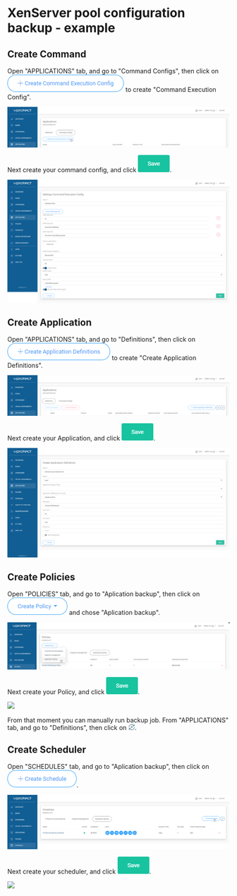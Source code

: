 # XenServer pool configuration backup - example

## Create Command

Open "APPLICATIONS" tab, and go to "Command Configs", then click on ![](../../.gitbook/assets/rhvovirt_database_backup-example_command_execution_config.png) to create "Command Execution Config".

![](../../.gitbook/assets/rhvovirt_database_backup-example_01.png)

Next create your command config, and click ![](../../.gitbook/assets/admin_webui_how_backup_icon_virtual_machines_groups_save.png).

![](../../.gitbook/assets/xenserver_pool_backup-example_app_cmd.png)

## Create Application

Open "APPLICATIONS" tab, and go to "Definitions", then click on ![](../../.gitbook/assets/rhvovirt_database_backup-example_create_application_definitions.png) to create "Create Application Definitions".

![](../../.gitbook/assets/rhvovirt_database_backup-example_02.png)

Next create your Application, and click ![](../../.gitbook/assets/admin_webui_how_backup_icon_virtual_machines_groups_save.png).

![](../../.gitbook/assets/xenserver_pool_backup-example_app_app.png)

## Create Policies

Open "POLICIES" tab, and go to "Aplication backup", then click on ![](../../.gitbook/assets/rhvovirt_database_backup-example_create_policy.png) and chose "Aplication backup".

![](../../.gitbook/assets/rhvovirt_database_backup-example_03.png)

Next create your Policy, and click ![](../../.gitbook/assets/admin_webui_how_backup_icon_virtual_machines_groups_save.png).

![](../../.gitbook/assets/xenserver_pool-example_app_pol.png)

From that moment you can manually run backup job. From "APPLICATIONS" tab, and go to "Definitions", then click on ![](../../.gitbook/assets/admin_webui_how_backup_icon_backup.png).

## Create Scheduler

Open "SCHEDULES" tab, and go to "Aplication backup", then click on ![](../../.gitbook/assets/admin_webui_schedules_button_create_schedule.png).

![](../../.gitbook/assets/rhvovirt_database_backup-example_04.png)

Next create your scheduler, and click ![](../../.gitbook/assets/admin_webui_how_backup_icon_virtual_machines_groups_save.png).

![](../../.gitbook/assets/xenserver_pool_backup-example_05.png)

